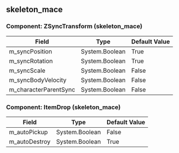 ## skeleton_mace

### Component: ZSyncTransform (skeleton_mace)

|Field|Type|Default Value|
|---|---|---|
|m_syncPosition|System.Boolean|True|
|m_syncRotation|System.Boolean|True|
|m_syncScale|System.Boolean|False|
|m_syncBodyVelocity|System.Boolean|False|
|m_characterParentSync|System.Boolean|False|

### Component: ItemDrop (skeleton_mace)

|Field|Type|Default Value|
|---|---|---|
|m_autoPickup|System.Boolean|False|
|m_autoDestroy|System.Boolean|True|

